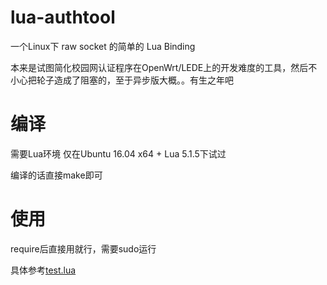 # lua-authtool
一个Linux下 raw socket 的简单的 Lua Binding  

本来是试图简化校园网认证程序在OpenWrt/LEDE上的开发难度的工具，然后不小心把轮子造成了阻塞的，至于异步版大概。。有生之年吧  

# 编译
需要Lua环境 仅在Ubuntu 16.04 x64 + Lua 5.1.5下试过  

编译的话直接make即可  

# 使用
require后直接用就行，需要sudo运行  

具体参考[test.lua](https://github.com/libc0607/lua-authtool/blob/master/test.lua)  
